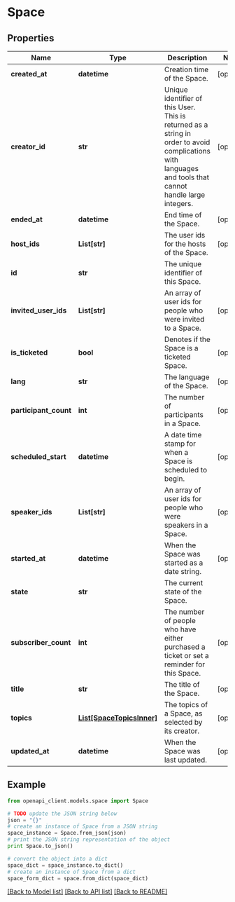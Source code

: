 # Space



## Properties
Name | Type | Description | Notes
------------ | ------------- | ------------- | -------------
**created_at** | **datetime** | Creation time of the Space. | [optional] 
**creator_id** | **str** | Unique identifier of this User. This is returned as a string in order to avoid complications with languages and tools that cannot handle large integers. | [optional] 
**ended_at** | **datetime** | End time of the Space. | [optional] 
**host_ids** | **List[str]** | The user ids for the hosts of the Space. | [optional] 
**id** | **str** | The unique identifier of this Space. | 
**invited_user_ids** | **List[str]** | An array of user ids for people who were invited to a Space. | [optional] 
**is_ticketed** | **bool** | Denotes if the Space is a ticketed Space. | [optional] 
**lang** | **str** | The language of the Space. | [optional] 
**participant_count** | **int** | The number of participants in a Space. | [optional] 
**scheduled_start** | **datetime** | A date time stamp for when a Space is scheduled to begin. | [optional] 
**speaker_ids** | **List[str]** | An array of user ids for people who were speakers in a Space. | [optional] 
**started_at** | **datetime** | When the Space was started as a date string. | [optional] 
**state** | **str** | The current state of the Space. | 
**subscriber_count** | **int** | The number of people who have either purchased a ticket or set a reminder for this Space. | [optional] 
**title** | **str** | The title of the Space. | [optional] 
**topics** | [**List[SpaceTopicsInner]**](SpaceTopicsInner.md) | The topics of a Space, as selected by its creator. | [optional] 
**updated_at** | **datetime** | When the Space was last updated. | [optional] 

## Example

```python
from openapi_client.models.space import Space

# TODO update the JSON string below
json = "{}"
# create an instance of Space from a JSON string
space_instance = Space.from_json(json)
# print the JSON string representation of the object
print Space.to_json()

# convert the object into a dict
space_dict = space_instance.to_dict()
# create an instance of Space from a dict
space_form_dict = space.from_dict(space_dict)
```
[[Back to Model list]](../README.md#documentation-for-models) [[Back to API list]](../README.md#documentation-for-api-endpoints) [[Back to README]](../README.md)


